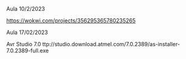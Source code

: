 
Aula 10/2/2023

https://wokwi.com/projects/356295365780235265


Aula 17/02/2023

Avr Studio 7.0
ttp://studio.download.atmel.com/7.0.2389/as-installer-7.0.2389-full.exe


